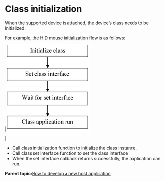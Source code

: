 # Class initialization

When the supported device is attached, the device’s class needs to be initialized.

For example, the HID mouse initialization flow is as follows:

|![](../images/figure43_hid_mouse_initialization_flow.jpg "HID mouse initialization flow")

|

-   Call class initialization function to initialize the class instance.
-   Call class set interface function to set the class interface
-   When the set interface callback returns successfully, the application can run.

**Parent topic:**[How to develop a new host application](../topics/how_to_develop_a_new_host_application.md)

